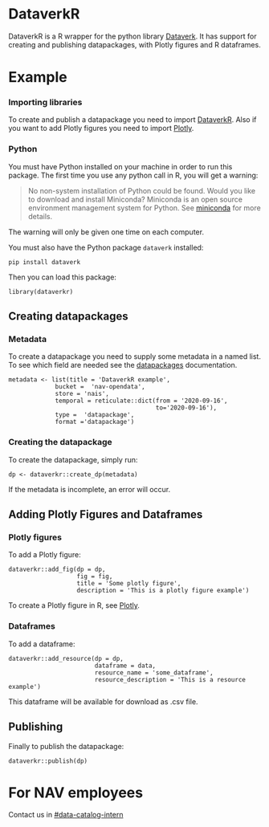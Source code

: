 # DataverkR
DataverkR is a R wrapper for the python library [Dataverk](https://pypi.org/project/dataverk/). It
has support for creating and publishing datapackages, with Plotly figures and R dataframes.

# Example

### Importing libraries
To create and publish a datapackage you need to import [DataverkR](https://github.com/navikt/dataverkr). Also if you want to add Plotly figures you need to import [Plotly](https://plotly.com/r/).

### Python
You must have Python installed on your machine in order to run this package. The first time you use any python call in R, you will get a warning:

>No non-system installation of Python could be found.
Would you like to download and install Miniconda?
Miniconda is an open source environment management system for Python.
See [miniconda](https://docs.conda.io/en/latest/miniconda.html) for more details.

The warning will only be given one time on each computer.

You must also have the Python package `dataverk` installed:
```
pip install dataverk
```

Then you can load this package:
```
library(dataverkr)
```

## Creating datapackages
### Metadata
To create a datapackage you need to supply some metadata in a named list. To see which field are needed see the
[datapackages](https://dataplattform.gitbook.io/nada/analyseplattform/dataverk/datapakker) documentation.


```
metadata <- list(title = 'DataverkR example',
             bucket =  'nav-opendata',
             store = 'nais', 
             temporal = reticulate::dict(from = '2020-09-16',
                                         to='2020-09-16'), 
             type =  'datapackage',
             format ='datapackage')
```

### Creating the datapackage
To create the datapackage, simply run:
```
dp <- dataverkr::create_dp(metadata)
```

If the metadata is incomplete, an error will occur.

## Adding Plotly Figures and Dataframes

### Plotly figures
To add a Plotly figure:
```
dataverkr::add_fig(dp = dp,
                   fig = fig,
                   title = 'Some plotly figure', 
                   description = 'This is a plotly figure example')
```
To create a Plotly figure in R, see [Plotly](https://plotly.com/r/).

### Dataframes
To add a dataframe:
```
dataverkr::add_resource(dp = dp,
                        dataframe = data,
                        resource_name = 'some_dataframe',
                        resource_description = 'This is a resource example')
```
This dataframe will be available for download as .csv file.

## Publishing
Finally to publish the datapackage:
```
dataverkr::publish(dp)
```

# For NAV employees
Contact us in [#data-catalog-intern](https://nav-it.slack.com/archives/CQ9SV9DNE)
